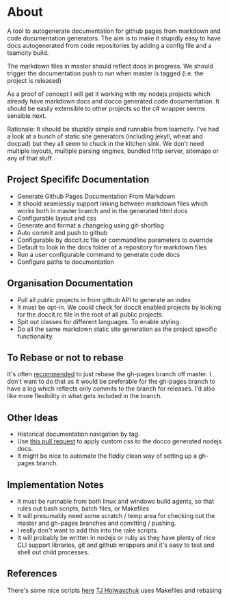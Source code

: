 About
=====

A tool to autogenerate documentation for github pages from markdown and code
documentation generators.  The aim is to make it stupidly easy to have docs
autogenerated from code repositories by adding a config file and a teamcity
build.

The markdown files in master should reflect docs in progress.  We should trigger
the documentation push to run when master is tagged (i.e. the project is released)

As a proof of concept I will get it working with my nodejs projects which already
have markdown docs and docco generated code documentation.  It should be easily
extensible to other projects so the c# wrapper seems sensible next.

Rationale:  It should be stupidly simple and runnable from teamcity.  I've had
a look at a bunch of static site generators (including jekyll, wheat and docpad)
but they all seem to chuck in the kitchen sink.  We don't need multiple layouts,
multiple parsing engines, bundled http server, sitemaps or any of that stuff.

Project Specififc Documentation
-------------------------------

* Generate Github Pages Documentation From Markdown
* It should seamlessly support linking between markdown files which works both
in master branch and in the generated html docs
* Configurable layout and css
* Generate and format a changelog using git-shortlog
* Auto commit and push to github
* Configurable by doccit.rc file or commandline parameters to override
 * Default to look in the docs folder of a repository for markdown files
 * Run a user configurable command to generate code docs
 * Configure paths to documentation

Organisation Documentation
--------------------------

* Pull all public projects in from github API to generate an index
* It must be opt-in.  We could check for doccit enabled projects by looking for
the doccit.rc file in the root of all public projects.
* Spit out classes for different languages.  To enable styling.
* Do all the same markdown static site generation as the project specific
functionality.

To Rebase or not to rebase
--------------------------

It's often [recommended](http://get.inject.io/n/XxsZ6RE7) to just rebase
the gh-pages branch off master. I don't want to do that as it would be preferable
for the gh-pages branch to have a log which reflects only commits to the branch
for releases.  I'd also like more flexibility in what gets included in the branch.

Other Ideas
-----------

* Historical documentation navigation by tag.
* Use [this pull request](https://github.com/jashkenas/docco/pull/28) to apply
custom css to the docco generated nodejs docs.
* It might be nice to automate the fiddly clean way of setting up a gh-pages
branch.

Implementation Notes
--------------------

* It must be runnable from both linux and windows build agents, so that rules
out bash scripts, batch files, or Makefiles
* It will presumably need some scratch / temp area for checking out the master
and gh-pages branches and comitting / pushing.
* I really don't want to add this into the rake scripts.
* It will probably be written in nodejs or ruby as they have plenty of nice CLI
support libraries, git and github wrappers and it's easy to test and shell out 
child processes.


References
----------

There's some nice scripts [here](http://oli.jp/2011/github-pages-workflow/)
[TJ Holwaychuk](http://github.com/visionmedia) uses Makefiles and rebasing
